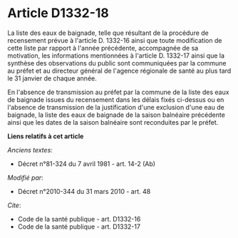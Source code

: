 # Article D1332-18

La liste des eaux de baignade, telle que résultant de la procédure de recensement prévue à l'article D. 1332-16 ainsi que
toute modification de cette liste par rapport à l'année précédente, accompagnée de sa motivation, les informations
mentionnées à l'article D. 1332-17 ainsi que la synthèse des observations du public sont communiquées par la commune au
préfet et au directeur général de l'agence régionale de santé au plus tard le 31 janvier de chaque année. 

En l'absence de transmission au préfet par la commune de la liste des eaux de baignade issues du recensement dans les délais
fixés ci-dessus ou en l'absence de transmission de la justification d'une exclusion d'une eau de baignade, la liste des eaux
de baignade de la saison balnéaire précédente ainsi que les dates de la saison balnéaire sont reconduites par le préfet.

**Liens relatifs à cet article**

_Anciens textes_:

  - Décret n°81-324 du 7 avril 1981 - art. 14-2 (Ab)

_Modifié par_:

  - Décret n°2010-344 du 31 mars 2010 - art. 48

_Cite_:

  - Code de la santé publique - art. D1332-16
  - Code de la santé publique - art. D1332-17
